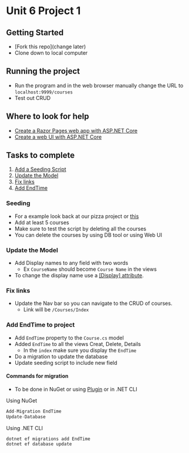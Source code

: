 # Unit 6 Project 1
## Getting Started
- [Fork this repo](change later)
- Clone down to local computer
## Running the project
- Run the program and in the web browser manually change the URL to `localhost:9999/courses`
- Test out CRUD

## Where to look for help
- [Create a Razor Pages web app with ASP.NET Core](https://learn.microsoft.com/en-us/aspnet/core/tutorials/razor-pages/?view=aspnetcore-7.0)
- [Create a web UI with ASP.NET Core](https://learn.microsoft.com/en-us/training/modules/create-razor-pages-aspnet-core/)
## Tasks to complete
1. [Add a Seeding Script](#seeding)
2. [Update the Model](#update-the-model)
3. [Fix links](#fix-links)
4. [Add EndTime](#-add-endtime-to-project)


### Seeding
- For a example look back at our pizza project or [this](https://learn.microsoft.com/en-us/aspnet/core/tutorials/razor-pages/sql?view=aspnetcore-7.0&tabs=visual-studio#seed-the-database)
- Add at least 5 courses
- Make sure to test the script by deleting all the courses
- You can delete the courses by using DB tool or using Web UI

### Update the Model
- Add Display names to any field with two words
    - Ex `CourseName` should become `Course Name` in the views
- To change the display name use a [[Display] attribute](https://learn.microsoft.com/en-us/dotnet/api/system.componentmodel.dataannotations.displayattribute?view=net-7.0).

### Fix links
- Update the Nav bar so you can navigate to the CRUD of courses.
  - Link will be `/Courses/Index`

### Add EndTime to project
- Add `EndTime` property to the `Course.cs` model
- Added `EndTime` to all the views Creat, Delete, Details
    - In the `index` make sure you display the `EndTime`
- Do a migration to update the database
- Update seeding script to include new field

#### Commands for migration
- To be done in NuGet or using [Plugin](https://plugins.jetbrains.com/plugin/18147-entity-framework-core-ui) or in .NET CLI

Using NuGet
```csharp 
Add-Migration EndTime
Update-Database
```
Using .NET CLI
```bash
dotnet ef migrations add EndTime
dotnet ef database update
```






 